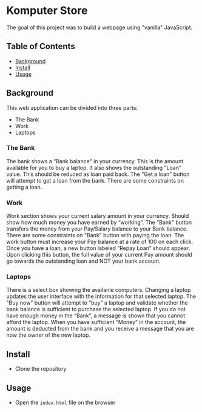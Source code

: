 # Komputer Store

The goal of this project was to build a webpage using "vanilla" JavaScript.

## Table of Contents

- [Background](#background)
- [Install](#install)
- [Usage](#usage)

## Background

This web application can be divided into three parts:

- The Bank
- Work
- Laptops

### The Bank

The bank shows a “Bank balance" in your currency. This is the amount available for you to buy a laptop.
It also shows the outstanding "Loan" value. This should be reduced as loan paid back.
The "Get a loan" button will attempt to get a loan from the bank. There are some constraints on getting a loan.

### Work

Work section shows your current salary amount in your currency. Should show how much money you have earned by 
“working”.
The "Bank" button transfers the money from your Pay/Salary balance to your Bank balance.
There are some constraints on "Bank" button with paying the loan.
The work button must increase your Pay balance at a rate of 100 on each click.
Once you have a loan, a new button labeled “Repay Loan” should appear. Upon clicking this button, the full 
value of your current Pay amount should go towards the outstanding loan and NOT your bank account.

### Laptops

There is a select box showing the availanle computers.
Changing a laptop updates the user interface with the information for that selected 
laptop.
The "Buy now" button will attempt to “buy” a laptop and 
validate whether the bank balance is sufficient to purchase the selected laptop. 
If you do not have enough money in the “Bank”, a message is shown that you cannot afford the 
laptop. 
When you have sufficient “Money” in the account, the amount is deducted from the bank and you receive a message that you are now the owner of the new laptop.

## Install

- Clone the repository

## Usage

- Open the `index.html` file on the browser
